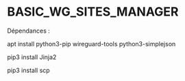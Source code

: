 # BASIC_WG_SITES_MANAGER

Dépendances : 

apt install python3-pip wireguard-tools python3-simplejson

pip3 install Jinja2

pip3 install scp 

